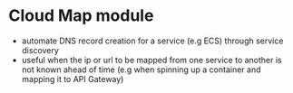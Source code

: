 # Cloud Map module

- automate DNS record creation for a service (e.g ECS) through service discovery
- useful when the ip or url to be mapped from one service to another is not known ahead of time (e.g when spinning up a container and mapping it to API Gateway)

